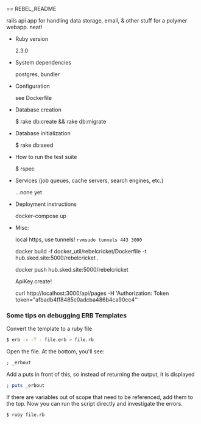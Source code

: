 == REBEL_README

rails api app for handling data storage, email, & other stuff for a polymer webapp. neat!

* Ruby version 

  2.3.0

* System dependencies

  postgres, bundler

* Configuration

  see Dockerfile

* Database creation
  
  $ rake db:create && rake db:migrate

* Database initialization

  $ rake db:seed

* How to run the test suite

  $ rspec 

* Services (job queues, cache servers, search engines, etc.)

  ...none yet

* Deployment instructions

  docker-compose up

* Misc:

  local https, use tunnels!  `rvmsudo tunnels 443 3000`

  docker build -f docker_util/rebelcricket/Dockerfile -t hub.sked.site:5000/rebelcricket .
  
  docker push hub.sked.site:5000/rebelcricket

  ApiKey.create!

  curl http://localhost:3000/api/pages -H 'Authorization: Token token="afbadb4ff8485c0adcba486b4ca90cc4"'


### Some tips on debugging ERB Templates

Convert the template to a ruby file
```sh
$ erb -x -T - file.erb > file.rb
```

Open the file.  At the bottom, you'll see:
```ruby
; _erbout
```

Add a puts in front of this, so instead of returning the output, it is displayed
```ruby
; puts _erbout
```

If there are variables out of scope that need to be referenced, add them to the top.  Now you can run the script directly and investigate the errors.
```sh
$ ruby file.rb
```

